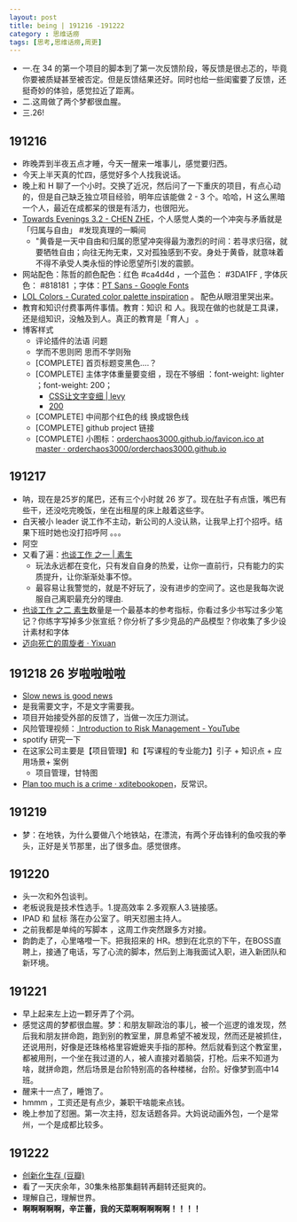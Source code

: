 ```yaml
---
layout: post
title: being | 191216 -191222
category : 思维话痨
tags: [思考,思维话痨,周更]
---
```


- 一.在 34 的第一个项目的脚本到了第一次反馈阶段，等反馈是很忐忑的，毕竟你要被质疑甚至被否定。但是反馈结果还好。同时也给一些闺蜜要了反馈，还挺奇妙的体验，感觉拉近了距离。
- 二.这周做了两个梦都很血腥。
- 三.26!

## 191216
  - 昨晚弄到半夜五点才睡，今天一醒来一堆事儿，感觉要归西。
  - 今天上半天真的忙四，感觉好多个人找我说话。
  - 晚上和 H 聊了一个小时。交换了近况，然后问了一下重庆的项目，有点心动的，但是自己缺乏独立项目经验，明年应该能做 2 - 3 个。哈哈，H 这么黑暗一个人，最近在成都呆的很是有活力，也很阳光。
  - [Towards Evenings 3.2 - CHEN ZHE](https://www.zheis.com/Towards-Evenings-3-2)，个人感觉人类的一个冲突与矛盾就是「归属与自由」 #发现真理的一瞬间 
    - "黄昏是一天中自由和归属的愿望冲突得最为激烈的时间：若寻求归宿，就要牺牲自由；向往无拘无束，又对孤独感到不安。身处于黄昏，就意味着不得不承受人类永恒的悖论愿望所引发的震颤。
  - 网站配色：陈哲的颜色配色：红色 #ca4d4d ，一个蓝色： #3DA1FF , 字体灰色： #818181 ；字体：[PT Sans - Google Fonts](https://fonts.google.com/specimen/PT+Sans)
  - [LOL Colors - Curated color palette inspiration](https://www.webdesignrankings.com/resources/lolcolors/) 。 配色从眼泪里哭出来。
  - 教育和知识付费事两件事情。教育：知识 和 人。我现在做的也就是工具课，还是组知识，没触及到人。真正的教育是「育人」 。
  - 博客样式
    - 评论插件的法语 问题
    - 学而不思则罔 思而不学则殆
    - [COMPLETE] 首页标题变黑色....？
    - [COMPLETE] 主体字体重量要变细 ，现在不够细 ：font-weight: lighter ；font-weight: 200；
      - [CSS让文字变细 | levy](http://levy.work/2016-09-30-css-make-font-weight-lighter/)
      - [200](https://www.w3school.com.cn/jsref/prop_style_fontweight.asp)
    - [COMPLETE] 中间那个红色的线 换成银色线
    - [COMPLETE] github project 链接
    - [COMPLETE] 小图标：[orderchaos3000.github.io/favicon.ico at master · orderchaos3000/orderchaos3000.github.io](https://github.com/orderchaos3000/orderchaos3000.github.io/blob/master/public/favicon.ico)
    
## 191217
  - 呐，现在是25岁的尾巴，还有三个小时就 26 岁了。现在肚子有点饿，嘴巴有些干，还没吃完晚饭，坐在出租屋的床上敲着这些字。
  - 白天被小  leader  说工作不主动，新公司的人没认熟，让我早上打个招呼。结果下班时她也没打招呼阿 。。。
  - 阿空
  - 又看了遍：[也谈工作 之一 | 素生](http://z.arlmy.me/posts/ZArlmyMe/AboutWork_1_20170625/) 
    - 玩法永远都在变化，只有发自自身的热爱，让你一直前行，只有能力的实质提升，让你渐渐处事不惊。
    - 最容易让我警觉的，就是不好玩了，没有进步的空间了。这也是我每次说服自己离职最充分的理由.
  - [也谈工作 之二 素生](http://z.arlmy.me/posts/ZArlmyMe/AboutWork_2_20170625/)数量是一个最基本的参考指标，你看过多少书写过多少笔记？你练字写掉多少张宣纸？你分析了多少竞品的产品模型？你收集了多少设计素材和字体
  - [迈向死亡的周旋者 · Yixuan](https://yixuan.li/trivial/2016/11/10/rotate/)
  
## 191218 26 岁啦啦啦啦
  - [Slow news is good news](https://tinyletter.com/t0nyyet/archive)
  - 是我需要文字，不是文字需要我。
  - 项目开始接受外部的反馈了，当做一次压力测试。
  - 风险管理视频：[ Introduction to Risk Management - YouTube](https://www.youtube.com/watch?v=Cp_XEhexcDw)
  - spotify 研究一下
  - 在这家公司主要是【项目管理】和【写课程的专业能力】引子 + 知识点 + 应用场景+ 案例
    - 项目管理，甘特图
  - [Plan too much is a crime · xditebookopen](https://shenzhoudance1.gitbooks.io/xditebookopen/content/A39.html)，反常识。
  
## 191219
  - 梦：在地铁，为什么要做八个地铁站，在漂流，有两个牙齿锋利的鱼咬我的拳头，正好是关节那里，出了很多血。感觉很疼。
  
##  191220
  - 头一次和外包谈判。
  - 老板说我是技术性选手。1.提高效率 2.多观察人3.链接感。
  - IPAD 和 鼠标 落在办公室了。明天怼圈主持人。
  - 之前我都是单纯的写脚本 ，这周工作突然跟多方对接。
  - 韵韵走了，心里咯噔一下。把我招来的 HR。想到在北京的下午，在BOSS直聘上，接通了电话，写了心流的脚本，然后到上海我面试入职，进入新团队和新环境。
  
## 191221
  - 早上起来左上边一颗牙弄了个洞。
  - 感觉这周的梦都很血腥。梦：和朋友聊政治的事儿，被一个巡逻的谁发现，然后我和朋友拼命跑，跑到别的教室里，屏息希望不被发现，然而还是被抓住，还说用刑，好像是还珠格格里容嬷嬷夹手指的那种。然后就看到这个教室里，都被用刑，一个坐在我过道的人，被人直接对着脑袋，打枪。后来不知道为啥，就拼命跑，然后场景是台阶特别高的各种楼梯，台阶。好像梦到高中14班。 
  - 醒来十一点了，睡饱了。
  - hmmm ，工资还是有点少，兼职干啥能来点钱。
  - 晚上参加了怼圈。第一次主持，怼友话题各异。大妈说动画外包，一个是常州，一个是成都比较多。
  
##  191222
  - [创新化生存 (豆瓣)](https://book.douban.com/subject/34862806/)
  - 看了一天庆余年，30集朱格那集翻转再翻转还挺爽的。
  - 理解自己，理解世界。
  - **啊啊啊啊啊，辛芷蕾，我的天菜啊啊啊啊啊！！！！**
